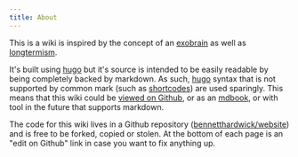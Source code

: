 ```yaml
---
title: About
---
```


This is a wiki is inspired by the concept of an [exobrain] as well as [longtermism].

It's built using [hugo] but it's source is intended to be easily readable by being completely backed by markdown.
As such, [hugo] syntax that is not supported by common mark (such as [shortcodes]) are used sparingly.
This means that this wiki could be [viewed on Github], or as an [mdbook], or with tool in the future that supports markdown.

The code for this wiki lives in a Github repository ([bennetthardwick/website]) and is free to be forked, copied or stolen.
At the bottom of each page is an "edit on Github" link in case you want to fix anything up.

[exobrain]: ./exobrain.md
[hugo]: ./hugo.md
[shortcodes]: ./hugo.md#shortcodes
[mdbook]: ./mdbook.md
[longtermism]: ./longtermism.md
[bennetthardwick/website]: https://github.com/bennetthardwick/website/tree/development/content/wiki
[viewed on Github]: https://github.com/bennetthardwick/website/blob/development/content/wiki/_index.md

